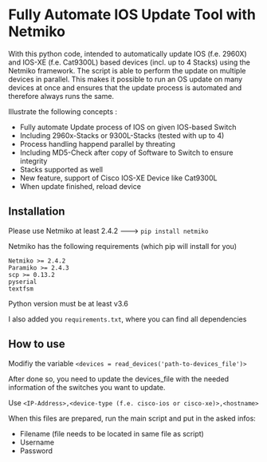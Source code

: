 
# Fully Automate IOS Update Tool with Netmiko

With this python code, intended to automatically update IOS (f.e. 2960X) and IOS-XE (f.e. Cat9300L) based devices (incl. up to 4 Stacks) using the Netmiko framework. The script is able to perform the update on multiple devices in parallel. This makes it possible to run an OS update on many devices at once and ensures that the update process is automated and therefore always runs the same.

Illustrate the following concepts :

- Fully automate Update process of IOS on given IOS-based Switch
- Including 2960x-Stacks or 9300L-Stacks (tested with up to 4)
- Process handling happend parallel by threating
- Including MD5-Check after copy of Software to Switch to ensure integrity
- Stacks supported as well
- New feature, support of Cisco IOS-XE Device like Cat9300L
- When update finished, reload device

## Installation

Please use Netmiko at least 2.4.2 ---> `pip install netmiko`

Netmiko has the following requirements (which pip will install for you)

    Netmiko >= 2.4.2
    Paramiko >= 2.4.3
    scp >= 0.13.2
    pyserial
    textfsm

Python version must be at least v3.6

I also added you `requirements.txt`, where you can find all dependencies

## How to use

Modifiy the variable `<devices = read_devices('path-to-devices_file')>`

After done so, you need to update the devices_file with the needed information of the switches you want to update.

Use `<IP-Address>,<device-type (f.e. cisco-ios or cisco-xe)>,<hostname>`

When this files are prepared, run the main script and put in the asked infos:

* Filename (file needs to be located in same file as script)
* Username
* Password